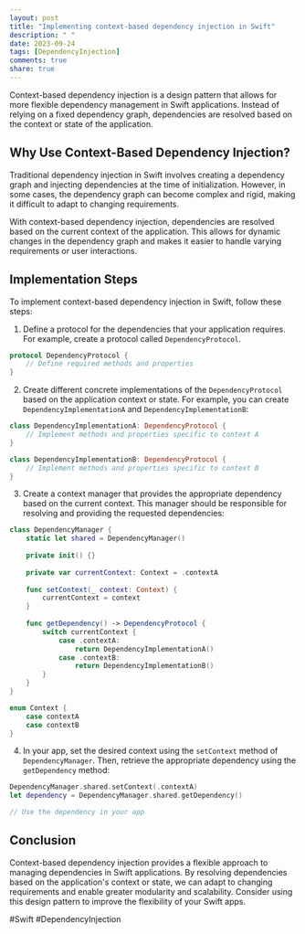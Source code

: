 ```yaml
---
layout: post
title: "Implementing context-based dependency injection in Swift"
description: " "
date: 2023-09-24
tags: [DependencyInjection]
comments: true
share: true
---
```


Context-based dependency injection is a design pattern that allows for more flexible dependency management in Swift applications. Instead of relying on a fixed dependency graph, dependencies are resolved based on the context or state of the application.

## Why Use Context-Based Dependency Injection?

Traditional dependency injection in Swift involves creating a dependency graph and injecting dependencies at the time of initialization. However, in some cases, the dependency graph can become complex and rigid, making it difficult to adapt to changing requirements.

With context-based dependency injection, dependencies are resolved based on the current context of the application. This allows for dynamic changes in the dependency graph and makes it easier to handle varying requirements or user interactions.

## Implementation Steps

To implement context-based dependency injection in Swift, follow these steps:

1. Define a protocol for the dependencies that your application requires. For example, create a protocol called `DependencyProtocol`.

```swift
protocol DependencyProtocol {
    // Define required methods and properties
}
```

2. Create different concrete implementations of the `DependencyProtocol` based on the application context or state. For example, you can create `DependencyImplementationA` and `DependencyImplementationB`:

```swift
class DependencyImplementationA: DependencyProtocol {
    // Implement methods and properties specific to context A
}

class DependencyImplementationB: DependencyProtocol {
    // Implement methods and properties specific to context B
}
```
   
3. Create a context manager that provides the appropriate dependency based on the current context. This manager should be responsible for resolving and providing the requested dependencies:

```swift
class DependencyManager {
    static let shared = DependencyManager()
    
    private init() {}
    
    private var currentContext: Context = .contextA
    
    func setContext(_ context: Context) {
        currentContext = context
    }
    
    func getDependency() -> DependencyProtocol {
        switch currentContext {
            case .contextA:
                return DependencyImplementationA()
            case .contextB:
                return DependencyImplementationB()
        }
    }
}

enum Context {
    case contextA
    case contextB
}
```

4. In your app, set the desired context using the `setContext` method of `DependencyManager`. Then, retrieve the appropriate dependency using the `getDependency` method:

```swift
DependencyManager.shared.setContext(.contextA)
let dependency = DependencyManager.shared.getDependency()

// Use the dependency in your app
```

## Conclusion

Context-based dependency injection provides a flexible approach to managing dependencies in Swift applications. By resolving dependencies based on the application's context or state, we can adapt to changing requirements and enable greater modularity and scalability. Consider using this design pattern to improve the flexibility of your Swift apps. 

#Swift #DependencyInjection